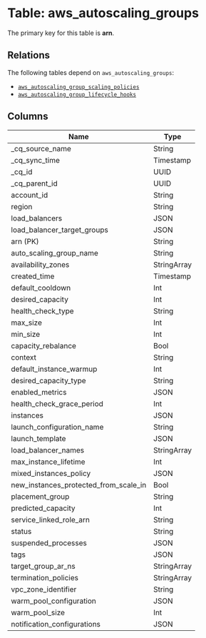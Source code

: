 # Table: aws_autoscaling_groups



The primary key for this table is **arn**.

## Relations
The following tables depend on `aws_autoscaling_groups`:
  - [`aws_autoscaling_group_scaling_policies`](aws_autoscaling_group_scaling_policies.md)
  - [`aws_autoscaling_group_lifecycle_hooks`](aws_autoscaling_group_lifecycle_hooks.md)

## Columns
| Name          | Type          |
| ------------- | ------------- |
|_cq_source_name|String|
|_cq_sync_time|Timestamp|
|_cq_id|UUID|
|_cq_parent_id|UUID|
|account_id|String|
|region|String|
|load_balancers|JSON|
|load_balancer_target_groups|JSON|
|arn (PK)|String|
|auto_scaling_group_name|String|
|availability_zones|StringArray|
|created_time|Timestamp|
|default_cooldown|Int|
|desired_capacity|Int|
|health_check_type|String|
|max_size|Int|
|min_size|Int|
|capacity_rebalance|Bool|
|context|String|
|default_instance_warmup|Int|
|desired_capacity_type|String|
|enabled_metrics|JSON|
|health_check_grace_period|Int|
|instances|JSON|
|launch_configuration_name|String|
|launch_template|JSON|
|load_balancer_names|StringArray|
|max_instance_lifetime|Int|
|mixed_instances_policy|JSON|
|new_instances_protected_from_scale_in|Bool|
|placement_group|String|
|predicted_capacity|Int|
|service_linked_role_arn|String|
|status|String|
|suspended_processes|JSON|
|tags|JSON|
|target_group_ar_ns|StringArray|
|termination_policies|StringArray|
|vpc_zone_identifier|String|
|warm_pool_configuration|JSON|
|warm_pool_size|Int|
|notification_configurations|JSON|